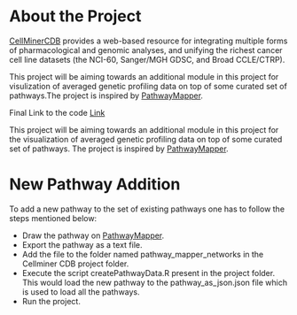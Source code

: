 # About the Project

[CellMinerCDB](https://discover.nci.nih.gov/rsconnect/cellminercdb/) provides a web-based resource for integrating multiple forms of pharmacological and genomic analyses, and unifying the richest cancer cell line datasets (the NCI-60, Sanger/MGH GDSC, and Broad CCLE/CTRP).

This project will be aiming towards an additional module in this project for visulization of averaged genetic profiling data on top of some curated set of pathways.The project is inspired by [PathwayMapper](https://www.pathwaymapper.org/#).

Final Link to the code
[Link](https://github.com/sidd-2203/cellminercdb/tree/GSoC-Staging)

This project will be aiming towards an additional module in this project for the visualization of averaged genetic profiling data on top of some curated set of pathways. The project is inspired by [PathwayMapper](https://www.pathwaymapper.org/#).

# New Pathway Addition

To add a new pathway to the set of existing pathways one has to follow the steps mentioned below:

- Draw the pathway on [PathwayMapper](https://www.pathwaymapper.org/#).
- Export the pathway as a text file.
- Add the file to the folder named pathway_mapper_networks in the Cellminer CDB project folder.
- Execute the script createPathwayData.R present in the project folder. This would load the new pathway to the pathway_as_json.json file which is used to load all the pathways.
- Run the project.
